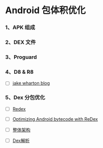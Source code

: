# Android 包体积优化

### 1、APK 组成

### 2、DEX 文件

### 3、Proguard

### 4、D8 & R8

- [ ] [jake wharton blog](https://jakewharton.com/blog/)

### 5、Dex 分包优化

- [ ] [Redex](https://fbredex.com/docs/installation)
- [ ] [Optimizing Android bytecode with ReDex](https://engineering.fb.com/2015/10/01/android/optimizing-android-bytecode-with-redex/)
- [ ] [整体架构](http://yourbay.me/all-about-tech/2020/05/12/redex-1-arch/)
- [ ] [Dex解析](http://yourbay.me/all-about-tech/2020/05/13/redex-2-parse-dex/)

